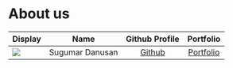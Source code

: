 # About us

Display | Name | Github Profile | Portfolio 
--------|:----:|:--------------:|:---------:
![](https://via.placeholder.com/100.png?text=Photo) | Sugumar Danusan | [Github](https://github.com/danusan-s) | [Portfolio](danusan-s)
